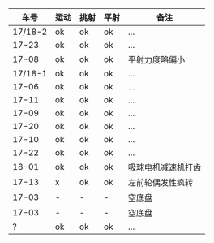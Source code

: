 车号 | 运动 | 挑射 | 平射 | 备注
---|---|---|---|---
17/18-2|ok|ok|ok|...
17-23|ok|ok|ok|...
17-08|ok|ok|ok|平射力度略偏小
17/18-1|ok|ok|ok|...
17-06|ok|ok|ok|...
17-11|ok|ok|ok|...
17-09|ok|ok|ok|...
17-20|ok|ok|ok|...
17-10|ok|ok|ok|...
17-22|ok|ok|ok|...
18-01|ok|ok|ok|吸球电机减速机打齿
17-13|x|ok|ok|左前轮偶发性疯转
17-03|-|-|-|空底盘
17-03|-|-|-|空底盘
?|ok|ok|ok|...
